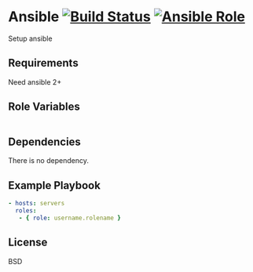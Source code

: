 Ansible [![Build Status](https://travis-ci.org/SimpliField/ansible.svg?branch=master)](https://travis-ci.org/SimpliField/ansible) [![Ansible Role](https://img.shields.io/ansible/role/10047.svg?maxAge=2592000)](https://galaxy.ansible.com/SimpliField/ansible/)
=========

Setup ansible

Requirements
------------

Need ansible 2+

Role Variables
--------------

```yaml
```

Dependencies
------------

There is no dependency.

Example Playbook
----------------

```yaml
- hosts: servers
  roles:
   - { role: username.rolename }
```

License
-------

BSD
